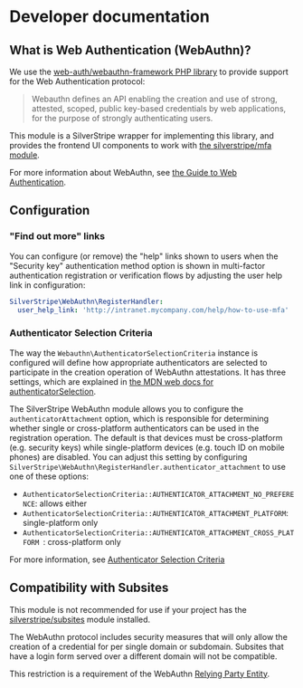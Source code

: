 # Developer documentation

## What is Web Authentication (WebAuthn)?

We use the [web-auth/webauthn-framework PHP library](https://github.com/web-auth/webauthn-framework) to provide support
for the Web Authentication protocol:

> Webauthn defines an API enabling the creation and use of strong, attested, scoped, public key-based credentials by
> web applications, for the purpose of strongly authenticating users.

This module is a SilverStripe wrapper for implementing this library, and provides the frontend UI components to work
with [the silverstripe/mfa module](https://github.com/silverstripe/silverstripe-mfa).

For more information about WebAuthn, see [the Guide to Web Authentication](https://webauthn.guide/).

## Configuration

### "Find out more" links

You can configure (or remove) the "help" links shown to users when the "Security key" authentication method
option is shown in multi-factor authentication registration or verification flows by adjusting the user help link
in configuration:

```yaml
SilverStripe\WebAuthn\RegisterHandler:
  user_help_link: 'http://intranet.mycompany.com/help/how-to-use-mfa'
```

### Authenticator Selection Criteria

The way the `Webauthn\AuthenticatorSelectionCriteria` instance is configured will define how appropriate authenticators
are selected to participate in the creation operation of WebAuthn attestations. It has three settings, which are
explained in [the MDN web docs for authenticatorSelection](https://developer.mozilla.org/en-US/docs/Web/API/PublicKeyCredentialCreationOptions/authenticatorSelection#Syntax).

The SilverStripe WebAuthn module allows you to configure the `authenticatorAttachment` option, which is responsible
for determining whether single or cross-platform authenticators can be used in the registration operation. The default
is that devices must be cross-platform (e.g. security keys) while single-platform devices (e.g. touch ID on mobile
phones) are disabled. You can adjust this setting by configuring
`SilverStripe\WebAuthn\RegisterHandler.authenticator_attachment` to use one of these options:

* `AuthenticatorSelectionCriteria::AUTHENTICATOR_ATTACHMENT_NO_PREFERENCE`: allows either
* `AuthenticatorSelectionCriteria::AUTHENTICATOR_ATTACHMENT_PLATFORM`: single-platform only
* `AuthenticatorSelectionCriteria::AUTHENTICATOR_ATTACHMENT_CROSS_PLATFORM `: cross-platform only

For more information, see [Authenticator Selection Criteria](https://github.com/web-auth/webauthn-framework/blob/v1.2/doc/webauthn/PublicKeyCredentialCreation.md#authenticator-selection-criteria)

## Compatibility with Subsites

This module is not recommended for use if your project has the [silverstripe/subsites](https://github.com/silverstripe/silverstripe-subsites) module installed.

The WebAuthn protocol includes security measures that will only allow the creation of a credential for per single domain or subdomain. Subsites that have a login form served over a different domain will not be compatible.

This restriction is a requirement of the WebAuthn [Relying Party Entity](https://github.com/web-auth/webauthn-framework/blob/master/doc/webauthn/PublicKeyCredentialCreation.md#relying-party-entity).
